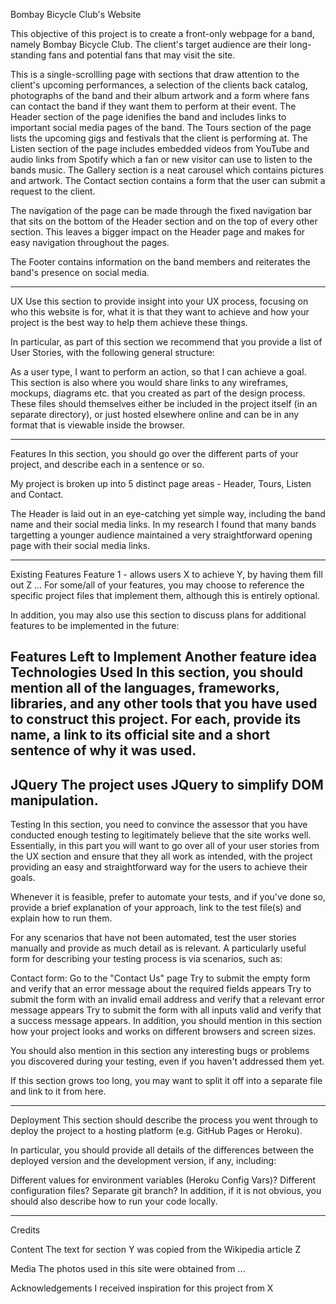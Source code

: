 Bombay Bicycle Club's Website


This objective of this project is to create a front-only webpage for a band, namely Bombay Bicycle Club. The client's target audience are their long-standing fans and potential fans that may visit the site. 

This is a single-scrollling page with sections that draw attention to the client's upcoming performances, a selection of the clients back catalog, photographs of the band and their album artwork and a form where fans can contact the band if they want them to perform at their event. 
The Header section of the page idenifies the band and includes links to important social media pages of the band. The Tours section of the page lists the upcoming gigs and festivals that the client is performing at. The Listen section of the page includes embedded videos from YouTube and audio links from Spotify which a fan or new visitor can use to listen to the bands music. The Gallery section is a neat carousel which contains pictures and artwork. The Contact section contains a form that the user can submit a request to the client. 

The navigation of the page can be made through the fixed navigation bar that sits on the bottom of the Header section and on the top of every other section. This leaves a bigger impact on the Header page and makes for easy navigation throughout the pages. 

The Footer contains information on the band members and reiterates the band's presence on social media. 

 -----------------------
 
UX
Use this section to provide insight into your UX process, focusing on who this website is for, what it is that they want to achieve and how your project is the best way to help them achieve these things.

In particular, as part of this section we recommend that you provide a list of User Stories, with the following general structure:

As a user type, I want to perform an action, so that I can achieve a goal.
This section is also where you would share links to any wireframes, mockups, diagrams etc. that you created as part of the design process. These files should themselves either be included in the project itself (in an separate directory), or just hosted elsewhere online and can be in any format that is viewable inside the browser.

------------------------

Features
In this section, you should go over the different parts of your project, and describe each in a sentence or so.

My project is broken up into 5 distinct page areas - Header, Tours, Listen and Contact. 

The Header is laid out in an eye-catching yet simple way, including the band name and their social media links. In my research I found that many bands targetting a younger audience maintained a very straightforward opening page with their social media links. 

------------------------
Existing Features
Feature 1 - allows users X to achieve Y, by having them fill out Z
...
For some/all of your features, you may choose to reference the specific project files that implement them, although this is entirely optional.

In addition, you may also use this section to discuss plans for additional features to be implemented in the future:

Features Left to Implement
Another feature idea
Technologies Used
In this section, you should mention all of the languages, frameworks, libraries, and any other tools that you have used to construct this project. 
For each, provide its name, a link to its official site and a short sentence of why it was used.
-----------------------
JQuery
The project uses JQuery to simplify DOM manipulation.
----------------------
Testing
In this section, you need to convince the assessor that you have conducted enough testing to legitimately believe that the site works well. 
Essentially, in this part you will want to go over all of your user stories from the UX section and ensure that they all work as intended, 
with the project providing an easy and straightforward way for the users to achieve their goals.

Whenever it is feasible, prefer to automate your tests, and if you've done so, provide a brief explanation of your approach, link to the test file(s) and 
explain how to run them.

For any scenarios that have not been automated, test the user stories manually and provide as much detail as is relevant. 
A particularly useful form for describing your testing process is via scenarios, such as:

Contact form:
Go to the "Contact Us" page
Try to submit the empty form and verify that an error message about the required fields appears
Try to submit the form with an invalid email address and verify that a relevant error message appears
Try to submit the form with all inputs valid and verify that a success message appears.
In addition, you should mention in this section how your project looks and works on different browsers and screen sizes.

You should also mention in this section any interesting bugs or problems you discovered during your testing, even if you haven't addressed them yet.

If this section grows too long, you may want to split it off into a separate file and link to it from here.

-------------------------------
Deployment
This section should describe the process you went through to deploy the project to a hosting platform (e.g. GitHub Pages or Heroku).

In particular, you should provide all details of the differences between the deployed version and the development version, if any, including:

Different values for environment variables (Heroku Config Vars)?
Different configuration files?
Separate git branch?
In addition, if it is not obvious, you should also describe how to run your code locally.

------------------------------
Credits

Content
The text for section Y was copied from the Wikipedia article Z

Media
The photos used in this site were obtained from ...

Acknowledgements
I received inspiration for this project from X